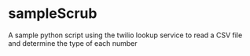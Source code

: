 # sampleScrub
A sample python script using the twilio lookup service to read a CSV file and determine the type of each number

